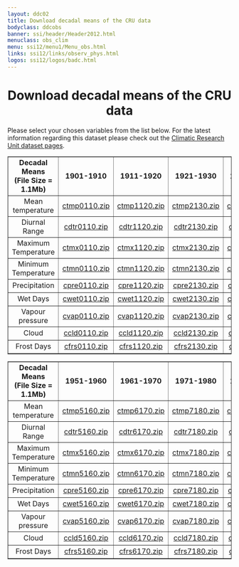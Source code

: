 ```yaml
---
layout: ddc02
title: Download decadal means of the CRU data
bodyclass: ddcobs
banner: ssi/header/Header2012.html
menuclass: obs_clim
menu: ssi12/menu1/Menu_obs.html
links: ssi12/links/observ_phys.html
logos: ssi12/logos/badc.html
---
```

 <div id="pagetitle">
 <h1 align="center">Download decadal means of the CRU data</h1>
 </div>
 <!-- End of Page Title Block -->
 
 <p></p>
 
 <p>Please select your chosen variables from the list below. For the latest information regarding this
 dataset please check out the <a href="cru_climatologies.html">Climatic Research Unit dataset pages</a>.
 </p>
 
 <table width="95%" border="1" align="center" cellspacing="0" cellpadding="0">
 <tr>
 <td height="40" width="25%" align="center" valign="middle"><b>Decadal Means<br/>(File Size = 1.1Mb)</b>
 </td>
 <td width="15%" align="center" valign="middle"><b>1901-1910</b>
 </td>
 <td width="15%" align="center" valign="middle"><b>1911-1920</b>
 </td>
 <td width="15%" align="center" valign="middle"><b>1921-1930</b>
 </td>
 <td width="15%" align="center" valign="middle"><b>1931-1940</b>
 </td>
 <td width="15%" align="center" valign="middle"><b>1941-1950</b>
 </td>
 </tr>
 <tr>
 <td height="30" align="center" valign="middle">Mean temperature
 </td>
 <td align="center" valign="middle">
 <a href="/download_data/obs/ctmp0110.zip">ctmp0110.zip</a>
 </td>
 <td align="center" valign="middle">
 <a href="/download_data/obs/ctmp1120.zip">ctmp1120.zip</a>
 </td>
 <td align="center" valign="middle">
 <a href="/download_data/obs/ctmp2130.zip">ctmp2130.zip</a>
 </td>
 <td align="center" valign="middle">
 <a href="/download_data/obs/ctmp3140.zip">ctmp3140.zip</a>
 </td>
 <td align="center" valign="middle">
 <a href="/download_data/obs/ctmp4150.zip">ctmp4150.zip</a>
 </td>
 </tr>
 <tr>
 <td height="30" align="center" valign="middle">Diurnal Range
 </td>
 <td align="center" valign="middle">
 <a href="/download_data/obs/cdtr0110.zip">cdtr0110.zip</a>
 </td>
 <td align="center" valign="middle">
 <a href="/download_data/obs/cdtr1120.zip">cdtr1120.zip</a>
 </td>
 <td align="center" valign="middle">
 <a href="/download_data/obs/cdtr2130.zip">cdtr2130.zip</a>
 </td>
 <td align="center" valign="middle">
 <a href="/download_data/obs/cdtr3140.zip">cdtr3140.zip</a>
 </td>
 <td align="center" valign="middle">
 <a href="/download_data/obs/cdtr4150.zip">cdtr4150.zip</a>
 </td>
 </tr>
 <tr>
 <td height="30" align="center" valign="middle">Maximum Temperature
 </td>
 <td align="center" valign="middle">
 <a href="/download_data/obs/ctmx0110.zip">ctmx0110.zip</a>
 </td>
 <td align="center" valign="middle">
 <a href="/download_data/obs/ctmx1120.zip">ctmx1120.zip</a>
 </td>
 <td align="center" valign="middle">
 <a href="/download_data/obs/ctmx2130.zip">ctmx2130.zip</a>
 </td>
 <td align="center" valign="middle">
 <a href="/download_data/obs/ctmx3140.zip">ctmx3140.zip</a>
 </td>
 <td align="center" valign="middle">
 <a href="/download_data/obs/ctmx4150.zip">ctmx4150.zip</a>
 </td>
 </tr>
 <tr>
 <td height="30" align="center" valign="middle">Minimum Temperature
 </td>
 <td align="center" valign="middle">
 <a href="/download_data/obs/ctmn0110.zip">ctmn0110.zip</a>
 </td>
 <td align="center" valign="middle">
 <a href="/download_data/obs/ctmn1120.zip">ctmn1120.zip</a>
 </td>
 <td align="center" valign="middle">
 <a href="/download_data/obs/ctmn2130.zip">ctmn2130.zip</a>
 </td>
 <td align="center" valign="middle">
 <a href="/download_data/obs/ctmn3140.zip">ctmn3140.zip</a>
 </td>
 <td align="center" valign="middle">
 <a href="/download_data/obs/ctmn4150.zip">ctmn4150.zip</a>
 </td>
 </tr>
 <tr>
 <td height="30" align="center" valign="middle">Precipitation
 </td>
 <td align="center" valign="middle">
 <a href="/download_data/obs/cpre0110.zip">cpre0110.zip</a>
 </td>
 <td align="center" valign="middle">
 <a href="/download_data/obs/cpre1120.zip">cpre1120.zip</a>
 </td>
 <td align="center" valign="middle">
 <a href="/download_data/obs/cpre2130.zip">cpre2130.zip</a>
 </td>
 <td align="center" valign="middle">
 <a href="/download_data/obs/cpre3140.zip">cpre3140.zip</a>
 </td>
 <td align="center" valign="middle">
 <a href="/download_data/obs/cpre4150.zip">cpre4150.zip</a>
 </td>
 </tr>
 <tr>
 <td height="30" align="center" valign="middle">Wet Days
 </td>
 <td align="center" valign="middle">
 <a href="/download_data/obs/cwet0110.zip">cwet0110.zip</a>
 </td>
 <td align="center" valign="middle">
 <a href="/download_data/obs/cwet1120.zip">cwet1120.zip</a>
 </td>
 <td align="center" valign="middle">
 <a href="/download_data/obs/cwet2130.zip">cwet2130.zip</a>
 </td>
 <td align="center" valign="middle">
 <a href="/download_data/obs/cwet3140.zip">cwet3140.zip</a>
 </td>
 <td align="center" valign="middle">
 <a href="/download_data/obs/cwet4150.zip">cwet4150.zip</a>
 </td>
 </tr>
 <tr>
 <td height="30" align="center" valign="middle">Vapour pressure
 </td>
 <td align="center" valign="middle">
 <a href="/download_data/obs/cvap0110.zip">cvap0110.zip</a>
 </td>
 <td align="center" valign="middle">
 <a href="/download_data/obs/cvap1120.zip">cvap1120.zip</a>
 </td>
 <td align="center" valign="middle">
 <a href="/download_data/obs/cvap2130.zip">cvap2130.zip</a>
 </td>
 <td align="center" valign="middle">
 <a href="/download_data/obs/cvap3140.zip">cvap3140.zip</a>
 </td>
 <td align="center" valign="middle">
 <a href="/download_data/obs/cvap4150.zip">cvap4150.zip</a>
 </td>
 </tr>
 <tr>
 <td height="30" align="center" valign="middle">Cloud
 </td>
 <td align="center" valign="middle">
 <a href="/download_data/obs/ccld0110.zip">ccld0110.zip</a>
 </td>
 <td align="center" valign="middle">
 <a href="/download_data/obs/ccld1120.zip">ccld1120.zip</a>
 </td>
 <td align="center" valign="middle">
 <a href="/download_data/obs/ccld2130.zip">ccld2130.zip</a>
 </td>
 <td align="center" valign="middle">
 <a href="/download_data/obs/ccld3140.zip">ccld3140.zip</a>
 </td>
 <td align="center" valign="middle">
 <a href="/download_data/obs/ccld4150.zip">ccld4150.zip</a>
 </td>
 </tr>
 <tr>
 <td height="30" align="center" valign="middle">Frost Days
 </td>
 <td align="center" valign="middle">
 <a href="/download_data/obs/cfrs0110.zip">cfrs0110.zip</a>
 </td>
 <td align="center" valign="middle">
 <a href="/download_data/obs/cfrs1120.zip">cfrs1120.zip</a>
 </td>
 <td align="center" valign="middle">
 <a href="/download_data/obs/cfrs2130.zip">cfrs2130.zip</a>
 </td>
 <td align="center" valign="middle">
 <a href="/download_data/obs/cfrs3140.zip">cfrs3140.zip</a>
 </td>
 <td align="center" valign="middle">
 <a href="/download_data/obs/cfrs4150.zip">cfrs4150.zip</a>
 </td>
 </tr>
 </table>
 
 <p></p>
 
 <table width="95%" border="1" align="center" cellspacing="0" cellpadding="0">
 <tr>
 <td height="40" width="25%" align="center" valign="middle"><b>Decadal Means<br/>(File Size = 1.1Mb)</b>
 </td>
 <td width="15%" align="center" valign="middle"><b>1951-1960</b>
 </td>
 <td width="15%" align="center" valign="middle"><b>1961-1970</b>
 </td>
 <td width="15%" align="center" valign="middle"><b>1971-1980</b>
 </td>
 <td width="15%" align="center" valign="middle"><b>1981-1990</b>
 </td>
 <td width="15%" align="center" valign="middle"><b>All Time Slices (File Size = 14Mb)</b>
 </td>
 </tr>
 <tr>
 <td height="30" align="center" valign="middle">Mean temperature
 </td>
 <td align="center" valign="middle">
 <a href="/download_data/obs/ctmp5160.zip">ctmp5160.zip</a>
 </td>
 <td align="center" valign="middle">
 <a href="/download_data/obs/ctmp6170.zip">ctmp6170.zip</a>
 </td>
 <td align="center" valign="middle">
 <a href="/download_data/obs/ctmp7180.zip">ctmp7180.zip</a>
 </td>
 <td align="center" valign="middle">
 <a href="/download_data/obs/ctmp8190.zip">ctmp8190.zip</a>
 </td>
 <td align="center" valign="middle">
 <a href="/download_data/obs/ctmpall.zip">ctmpall.zip</a>
 </td>
 </tr>
 <tr>
 <td height="30" align="center" valign="middle">Diurnal Range
 </td>
 <td align="center" valign="middle">
 <a href="/download_data/obs/cdtr5160.zip">cdtr5160.zip</a>
 </td>
 <td align="center" valign="middle">
 <a href="/download_data/obs/cdtr6170.zip">cdtr6170.zip</a>
 </td>
 <td align="center" valign="middle">
 <a href="/download_data/obs/cdtr7180.zip">cdtr7180.zip</a>
 </td>
 <td align="center" valign="middle">
 <a href="/download_data/obs/cdtr8190.zip">cdtr8190.zip</a>
 </td>
 <td align="center" valign="middle">
 <a href="/download_data/obs/cdtrall.zip">cdtrall.zip</a>
 </td>
 </tr>
 <tr>
 <td height="30" align="center" valign="middle">Maximum Temperature
 </td>
 <td align="center" valign="middle">
 <a href="/download_data/obs/ctmx5160.zip">ctmx5160.zip</a>
 </td>
 <td align="center" valign="middle">
 <a href="/download_data/obs/ctmx6170.zip">ctmx6170.zip</a>
 </td>
 <td align="center" valign="middle">
 <a href="/download_data/obs/ctmx7180.zip">ctmx7180.zip</a>
 </td>
 <td align="center" valign="middle">
 <a href="/download_data/obs/ctmx8190.zip">ctmx8190.zip</a>
 </td>
 <td align="center" valign="middle">
 <a href="/download_data/obs/ctmxall.zip">ctmxall.zip</a>
 </td>
 </tr>
 <tr>
 <td height="30" align="center" valign="middle">Minimum Temperature
 </td>
 <td align="center" valign="middle">
 <a href="/download_data/obs/ctmn5160.zip">ctmn5160.zip</a>
 </td>
 <td align="center" valign="middle">
 <a href="/download_data/obs/ctmn6170.zip">ctmn6170.zip</a>
 </td>
 <td align="center" valign="middle">
 <a href="/download_data/obs/ctmn7180.zip">ctmn7180.zip</a>
 </td>
 <td align="center" valign="middle">
 <a href="/download_data/obs/ctmn8190.zip">ctmn8190.zip</a>
 </td>
 <td align="center" valign="middle">
 <a href="/download_data/obs/ctmnall.zip">ctmnall.zip</a>
 </td>
 </tr>
 <tr>
 <td height="30" align="center" valign="middle">Precipitation
 </td>
 <td align="center" valign="middle">
 <a href="/download_data/obs/cpre5160.zip">cpre5160.zip</a>
 </td>
 <td align="center" valign="middle">
 <a href="/download_data/obs/cpre6170.zip">cpre6170.zip</a>
 </td>
 <td align="center" valign="middle">
 <a href="/download_data/obs/cpre7180.zip">cpre7180.zip</a>
 </td>
 <td align="center" valign="middle">
 <a href="/download_data/obs/cpre8190.zip">cpre8190.zip</a>
 </td>
 <td align="center" valign="middle">
 <a href="/download_data/obs/cpreall.zip">cpreall.zip</a>
 </td>
 </tr>
 <tr>
 <td height="30" align="center" valign="middle">Wet Days
 </td>
 <td align="center" valign="middle">
 <a href="/download_data/obs/cwet5160.zip">cwet5160.zip</a>
 </td>
 <td align="center" valign="middle">
 <a href="/download_data/obs/cwet6170.zip">cwet6170.zip</a>
 </td>
 <td align="center" valign="middle">
 <a href="/download_data/obs/cwet7180.zip">cwet7180.zip</a>
 </td>
 <td align="center" valign="middle">
 <a href="/download_data/obs/cwet8190.zip">cwet8190.zip</a>
 </td>
 <td align="center" valign="middle">
 <a href="/download_data/obs/cwetall.zip">cwetall.zip</a>
 </td>
 </tr>
 <tr>
 <td height="30" align="center" valign="middle">Vapour pressure
 </td>
 <td align="center" valign="middle">
 <a href="/download_data/obs/cvap5160.zip">cvap5160.zip</a>
 </td>
 <td align="center" valign="middle">
 <a href="/download_data/obs/cvap6170.zip">cvap6170.zip</a>
 </td>
 <td align="center" valign="middle">
 <a href="/download_data/obs/cvap7180.zip">cvap7180.zip</a>
 </td>
 <td align="center" valign="middle">
 <a href="/download_data/obs/cvap8190.zip">cvap8190.zip</a>
 </td>
 <td align="center" valign="middle">
 <a href="/download_data/obs/cvapall.zip">cvapall.zip</a>
 </td>
 </tr>
 <tr>
 <td height="30" align="center" valign="middle">Cloud
 </td>
 <td align="center" valign="middle">
 <a href="/download_data/obs/ccld5160.zip">ccld5160.zip</a>
 </td>
 <td align="center" valign="middle">
 <a href="/download_data/obs/ccld6170.zip">ccld6170.zip</a>
 </td>
 <td align="center" valign="middle">
 <a href="/download_data/obs/ccld7180.zip">ccld7180.zip</a>
 </td>
 <td align="center" valign="middle">
 <a href="/download_data/obs/ccld8190.zip">ccld8190.zip</a>
 </td>
 <td align="center" valign="middle">
 <a href="/download_data/obs/ccldall.zip">ccldall.zip</a>
 </td>
 </tr>
 <tr>
 <td height="30" align="center" valign="middle">Frost Days
 </td>
 <td align="center" valign="middle">
 <a href="/download_data/obs/cfrs5160.zip">cfrs5160.zip</a>
 </td>
 <td align="center" valign="middle">
 <a href="/download_data/obs/cfrs6170.zip">cfrs6170.zip</a>
 </td>
 <td align="center" valign="middle">
 <a href="/download_data/obs/cfrs7180.zip">cfrs7180.zip</a>
 </td>
 <td align="center" valign="middle">
 <a href="/download_data/obs/cfrs8190.zip">cfrs8190.zip</a>
 </td>
 <td align="center" valign="middle">
 <a href="/download_data/obs/cfrsall.zip">cfrsall.zip</a>
 </td>
 </tr>
 </table>
 
